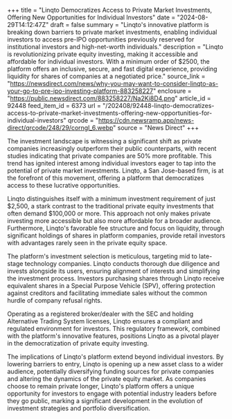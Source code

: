 +++
title = "Linqto Democratizes Access to Private Market Investments, Offering New Opportunities for Individual Investors"
date = "2024-08-29T14:12:47Z"
draft = false
summary = "Linqto's innovative platform is breaking down barriers to private market investments, enabling individual investors to access pre-IPO opportunities previously reserved for institutional investors and high-net-worth individuals."
description = "Linqto is revolutionizing private equity investing, making it accessible and affordable for individual investors. With a minimum order of $2500, the platform offers an inclusive, secure, and fast digital experience, providing liquidity for shares of companies at a negotiated price."
source_link = "https://newsdirect.com/news/why-you-may-want-to-consider-linqto-as-your-go-to-pre-ipo-investing-platform-883258227"
enclosure = "https://public.newsdirect.com/883258227/Na2Ki8D4.png"
article_id = 92448
feed_item_id = 6373
url = "/202408/92448-linqto-democratizes-access-to-private-market-investments-offering-new-opportunities-for-individual-investors"
qrcode = "https://cdn.newsramp.app/news-direct/qrcode/248/29/corngl_6.webp"
source = "News Direct"
+++

<p>The investment landscape is witnessing a significant shift as private companies increasingly outperform their public counterparts, with recent studies indicating that private companies are 50% more profitable. This trend has ignited interest among individual investors eager to tap into the potential of private market investments. Linqto, a San Jose-based firm, is at the forefront of this movement, offering a platform that democratizes access to these lucrative opportunities.</p><p>Linqto distinguishes itself with a minimum investment requirement of just $2,500, a stark contrast to the traditional private equity investments that often demand $100,000 or more. This approach not only makes private investing more accessible but also more affordable for a broader audience. Furthermore, Linqto's favorable fee structure and focus on liquidity, through significant holdings of shares in platform companies, provide retail investors with advantages rarely seen in the private equity space.</p><p>The platform's investment selection is meticulous, targeting mid to late-stage technology companies. Linqto conducts thorough due diligence and invests alongside its users, ensuring alignment of interests and simplifying the investment process. Investors purchasing shares through Linqto receive equivalent shares in a Special Purpose Vehicle (SPV), offering protection against creditors and facilitating immediate sales without the common hurdle of company refusal rights.</p><p>Operating as a registered broker/dealer with the SEC and holding Alternative Trading System licenses, Linqto ensures a compliant and regulated environment for investors. This regulatory framework, combined with the platform's innovative features, positions Linqto as a pivotal player in the democratization of private equity investing.</p><p>The implications of Linqto's platform extend beyond individual investors. By lowering barriers to entry, Linqto is opening up a new asset class to a wider audience, potentially diversifying funding sources for private companies and altering the dynamics of the private equity market. As companies choose to remain private longer, Linqto's platform offers a unique opportunity for investors to engage with potential industry leaders before they go public, marking a significant development in the evolution of investment strategies and portfolio diversification.</p>